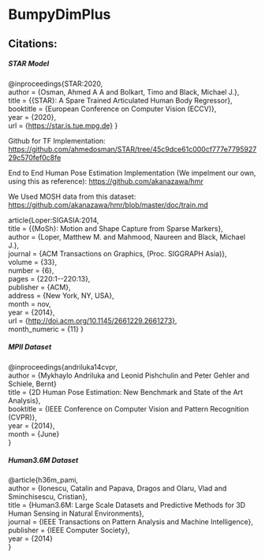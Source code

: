 # BumpyDimPlus

## Citations:  

##### STAR Model    
@inproceedings{STAR:2020,  
     author = {Osman, Ahmed A A and Bolkart, Timo and Black, Michael J.},  
      title = {{STAR}: A Spare Trained Articulated Human Body Regressor},  
      booktitle = {European Conference on Computer Vision (ECCV)},  
      year = {2020},  
      url = {https://star.is.tue.mpg.de} 
}      

Github for TF Implementation: https://github.com/ahmedosman/STAR/tree/45c9dce61c000cf777e779592729c570fef0c8fe

End to End Human Pose Estimation Implementation (We impelment our own, using this as reference): https://github.com/akanazawa/hmr

We Used MOSH data from this dataset: https://github.com/akanazawa/hmr/blob/master/doc/train.md

article{Loper:SIGASIA:2014,    
  title = {{MoSh}: Motion and Shape Capture from Sparse Markers},    
  author = {Loper, Matthew M. and Mahmood, Naureen and Black, Michael J.},    
  journal = {ACM Transactions on Graphics, (Proc. SIGGRAPH Asia)},    
  volume = {33},    
  number = {6},    
  pages = {220:1--220:13},  
  publisher = {ACM},  
  address = {New York, NY, USA},  
  month = nov,  
  year = {2014},  
  url = {http://doi.acm.org/10.1145/2661229.2661273},  
  month_numeric = {11} 
}

##### MPII Dataset  
@inproceedings{andriluka14cvpr,  
               author = {Mykhaylo Andriluka and Leonid Pishchulin and Peter Gehler and Schiele, Bernt}  
               title = {2D Human Pose Estimation: New Benchmark and State of the Art Analysis},  
               booktitle = {IEEE Conference on Computer Vision and Pattern Recognition (CVPR)},  
               year = {2014},  
               month = {June}  
} 

##### Human3.6M Dataset
@article{h36m_pami,  
author = {Ionescu, Catalin and Papava, Dragos and Olaru, Vlad and Sminchisescu, Cristian},  
title = {Human3.6M: Large Scale Datasets and Predictive Methods for 3D Human Sensing in Natural Environments},  
journal = {IEEE Transactions on Pattern Analysis and Machine Intelligence},  
publisher = {IEEE Computer Society},  
year = {2014}    
}


